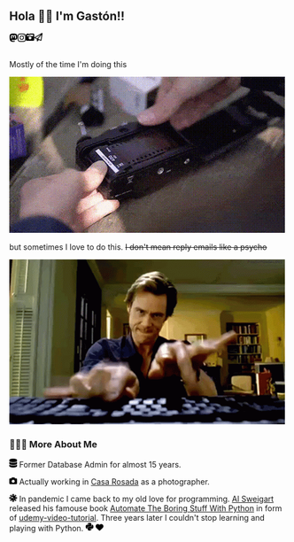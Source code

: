 ## Hola 👋🏽 I'm Gastón!!

<a href="https://mastodon.social/ludomatic">
    <img align="left" width="15px" src="assets/SVG/mastodon.svg">
</a>
<a href="https://instagram.com/ludomatic">
    <img align="left" width="15px" src="assets/SVG/instagram.svg">
</a>
<a href="https://gastonabril.com.ar">
    <img align="left" width="15px" src="assets/SVG/camera-retro-solid.svg">
</a>
<a href="mailto:hello@gastonabril.com.ar">
    <img align="left" width="15px" src="assets/SVG/paper-plane-regular.svg">
</a>

<br>
<br>

Mostly of the time I'm doing this

![Alt text](assets/images/camera.gif)

but sometimes I love to do this. ~~I don't mean reply emails like a psycho~~

![Alt text](assets/images/jim-carrey-bruce-almighty.gif)

### 👨🏻‍💻 More About Me


<img width="14px" src="assets/SVG/database-solid.svg"> Former Database Admin for almost 15 years.

<img width="14px" src="assets/SVG/camera-solid.svg"> Actually working in [Casa Rosada](https://www.casarosada.gob.ar/la-casa-rosada/historia) as a photographer.

<img width="14px" src="assets/SVG/virus-covid-solid.svg"> In pandemic I came back to my old love for programming. [Al Sweigart](https://alsweigart.com) released his famouse book [Automate The Boring Stuff With Python](https://automatetheboringstuff.com) in form of [udemy-video-tutorial](https://www.udemy.com/course/automate/). Three years later I couldn't stop learning and playing with Python. <img width="14px" src="assets/SVG/python.svg"> <img width="14px" src="assets/SVG/heart-solid.svg">